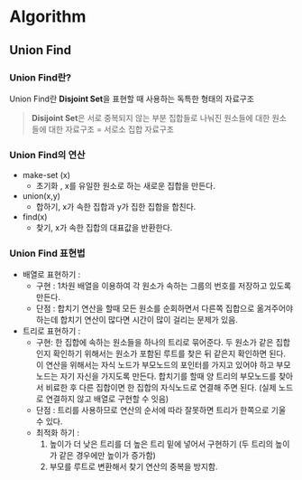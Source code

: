 # Algorithm
## Union Find
### Union Find란?
Union Find란  **Disjoint Set**을 표현할 때 사용하는 독특한 형태의 자료구조
> **Disijoint Set**은 서로 중복되지 않는 부분 집합들로 나눠진 원소들에 대한 원소들에 대한 자료구조 = 서로소 집합 자료구조

### Union Find의 연산
- make-set (x)
    - 초기화 , x를 유일한 원소로 하는 새로운 집합을 만든다.
- union(x,y)
    - 합하기, x가 속한 집합과 y가 집한 집합을 합친다.
- find(x)
    - 찾기, x가 속한 집합의 대표값을 반환한다.
  
### Union Find 표현법
- 배열로 표현하기 :
    - 구현 : 1차원 배열을 이용하여 각 원소가 속하는 그룹의 번호를 저장하고 있도록 만든다.
    - 단점 : 합치기 연산을 할때 모든 원소를 순회하면서 다른쪽 집합으로 옮겨주어야 하는데 합치기 연산이 많다면 시간이 많이 걸리는 문제가 있음.
- 트리로 표현하기  :
    - 구현: 한 집합에 속하는 원소들을 하나의 트리로 묶어준다. 두 원소가 같은 집합인지 확인하기 위해서는 원소가 포함된 루트를 찾은 뒤 같은지 확인하면 된다. 이 연산을 위해서는 자식 노드가 부모노드의 포인터를 가지고 있어야 하고 부모노드는 자기 자신을 가지도록 만든다. 합치기를 할때 양 트리의 부모노드를 찾아서 비료한 후 다른 집합이면 한 집합의 자식노드로 연결해 주면 된다. (실제 노드로 연결하지 않고 배열로 구현할 수 잇음)
    - 단점 : 트리를 사용하므로 연산의 순서에 따라 잘못하면 트리가 한쪽으로 기울 수 있다.
    - 최적화 하기 :
        1. 높이가 더 낮은 트리를 더 높은 트리 밑에 넣어서 구현하기 (두 트리의 높이가 같은 경우에만 높이가 증가함)
        2. 부모를 루트로 변환해서 찾기 연산의 중복을 방지함.


